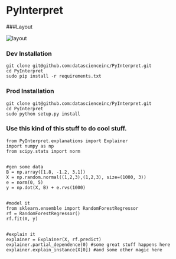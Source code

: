 # PyInterpret

###Layout

![layout](https://raw.githubusercontent.com/datascienceinc/PyInterpret/master/PyInterpret.png)

### Dev Installation
```
git clone git@github.com:datascienceinc/PyInterpret.git
cd PyInterpret
sudo pip install -r requirements.txt
```

### Prod Installation
```
git clone git@github.com:datascienceinc/PyInterpret.git
cd PyInterpret
sudo python setup.py install
```


### Use this kind of this stuff to do cool stuff.

```
from PyInterpret.explanations import Explainer
import numpy as np
from scipy.stats import norm


#gen some data
B = np.array([1.8, -1.2, 3.1])
X = np.random.normal((1,2,3),(1,2,3), size=(1000, 3))
e = norm(0, 5)
y = np.dot(X, B) + e.rvs(1000)


#model it
from sklearn.ensemble import RandomForestRegressor
rf = RandomForestRegressor()
rf.fit(X, y)


#explain it
explainer = Explainer(X, rf.predict)
explainer.partial_dependence(0) #some great stuff happens here
explainer.explain_instance(X[0]) #and some other magic here

```

